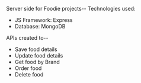 Server side for Foodie projects--
Technologies used:
* JS Framework: Express
* Database: MongoDB

APIs created to--
* Save food details
* Update food details
* Get food by Brand
* Order food
* Delete food

